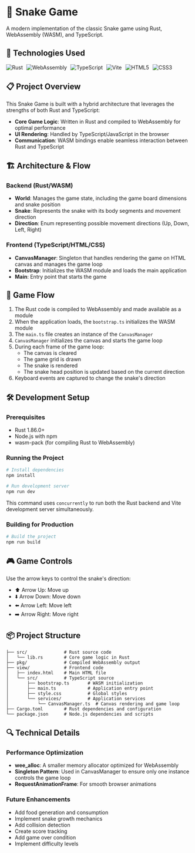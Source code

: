 # 🐍 Snake Game

A modern implementation of the classic Snake game using Rust, WebAssembly (WASM), and TypeScript.

## 🚀 Technologies Used

<div style="display: flex; flex-wrap: wrap; gap: 10px; margin-bottom: 20px;">
  <img src="https://img.shields.io/badge/Rust-000000?style=for-the-badge&logo=rust&logoColor=white" alt="Rust" />
  <img src="https://img.shields.io/badge/WebAssembly-654FF0?style=for-the-badge&logo=WebAssembly&logoColor=white" alt="WebAssembly" />
  <img src="https://img.shields.io/badge/TypeScript-007ACC?style=for-the-badge&logo=typescript&logoColor=white" alt="TypeScript" />
  <img src="https://img.shields.io/badge/Vite-B73BFE?style=for-the-badge&logo=vite&logoColor=FFD62E" alt="Vite" />
  <img src="https://img.shields.io/badge/HTML5-E34F26?style=for-the-badge&logo=html5&logoColor=white" alt="HTML5" />
  <img src="https://img.shields.io/badge/CSS3-1572B6?style=for-the-badge&logo=css3&logoColor=white" alt="CSS3" />
</div>

## 📋 Project Overview

This Snake Game is built with a hybrid architecture that leverages the strengths of both Rust and TypeScript:

- **Core Game Logic**: Written in Rust and compiled to WebAssembly for optimal performance
- **UI Rendering**: Handled by TypeScript/JavaScript in the browser
- **Communication**: WASM bindings enable seamless interaction between Rust and TypeScript

## 🏗️ Architecture & Flow

### Backend (Rust/WASM)

- **World**: Manages the game state, including the game board dimensions and snake position
- **Snake**: Represents the snake with its body segments and movement direction
- **Direction**: Enum representing possible movement directions (Up, Down, Left, Right)

### Frontend (TypeScript/HTML/CSS)

- **CanvasManager**: Singleton that handles rendering the game on HTML canvas and manages the game loop
- **Bootstrap**: Initializes the WASM module and loads the main application
- **Main**: Entry point that starts the game

## 🔄 Game Flow

1. The Rust code is compiled to WebAssembly and made available as a module
2. When the application loads, the `bootstrap.ts` initializes the WASM module
3. The `main.ts` file creates an instance of the `CanvasManager`
4. `CanvasManager` initializes the canvas and starts the game loop
5. During each frame of the game loop:
   - The canvas is cleared
   - The game grid is drawn
   - The snake is rendered
   - The snake head position is updated based on the current direction
6. Keyboard events are captured to change the snake's direction

## 🛠️ Development Setup

### Prerequisites

- Rust 1.86.0+
- Node.js with npm
- wasm-pack (for compiling Rust to WebAssembly)

### Running the Project

```bash
# Install dependencies
npm install

# Run development server
npm run dev
```

This command uses `concurrently` to run both the Rust backend and Vite development server simultaneously.

### Building for Production

```bash
# Build the project
npm run build
```

## 🎮 Game Controls

Use the arrow keys to control the snake's direction:
- ⬆️ Arrow Up: Move up
- ⬇️ Arrow Down: Move down
- ⬅️ Arrow Left: Move left
- ➡️ Arrow Right: Move right

## 📦 Project Structure

```
├── src/              # Rust source code
│   └── lib.rs        # Core game logic in Rust
├── pkg/              # Compiled WebAssembly output
├── view/             # Frontend code
│   ├── index.html    # Main HTML file
│   └── src/          # TypeScript source
│       ├── bootstrap.ts       # WASM initialization
│       ├── main.ts            # Application entry point
│       ├── style.css          # Global styles
│       └── services/          # Application services
│           └── CanvasManager.ts  # Canvas rendering and game loop
├── Cargo.toml        # Rust dependencies and configuration
└── package.json      # Node.js dependencies and scripts
```

## 🔍 Technical Details

### Performance Optimization

- **wee_alloc**: A smaller memory allocator optimized for WebAssembly
- **Singleton Pattern**: Used in CanvasManager to ensure only one instance controls the game loop
- **RequestAnimationFrame**: For smooth browser animations

### Future Enhancements

- Add food generation and consumption
- Implement snake growth mechanics
- Add collision detection
- Create score tracking
- Add game over condition
- Implement difficulty levels
